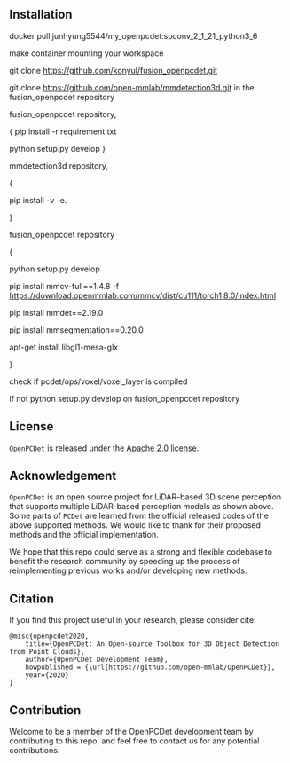 ## Installation

docker pull  junhyung5544/my_openpcdet:spconv_2_1_21_python3_6

make container mounting your workspace

git clone https://github.com/konyul/fusion_openpcdet.git

git clone https://github.com/open-mmlab/mmdetection3d.git in the fusion_openpcdet repository


fusion_openpcdet repository,

{
  pip install -r requirement.txt

  python setup.py develop
}

mmdetection3d repository,

{

  pip install -v -e.

}

fusion_openpcdet repository

{
  
  python setup.py develop

  pip install mmcv-full==1.4.8 -f https://download.openmmlab.com/mmcv/dist/cu111/torch1.8.0/index.html

  pip install mmdet==2.19.0

  pip install mmsegmentation==0.20.0

  apt-get install libgl1-mesa-glx

}



check if pcdet/ops/voxel/voxel_layer is compiled

  if not python setup.py develop on fusion_openpcdet repository







## License

`OpenPCDet` is released under the [Apache 2.0 license](LICENSE).

## Acknowledgement
`OpenPCDet` is an open source project for LiDAR-based 3D scene perception that supports multiple
LiDAR-based perception models as shown above. Some parts of `PCDet` are learned from the official released codes of the above supported methods. 
We would like to thank for their proposed methods and the official implementation.   

We hope that this repo could serve as a strong and flexible codebase to benefit the research community by speeding up the process of reimplementing previous works and/or developing new methods.


## Citation 
If you find this project useful in your research, please consider cite:


```
@misc{openpcdet2020,
    title={OpenPCDet: An Open-source Toolbox for 3D Object Detection from Point Clouds},
    author={OpenPCDet Development Team},
    howpublished = {\url{https://github.com/open-mmlab/OpenPCDet}},
    year={2020}
}
```

## Contribution
Welcome to be a member of the OpenPCDet development team by contributing to this repo, and feel free to contact us for any potential contributions. 

